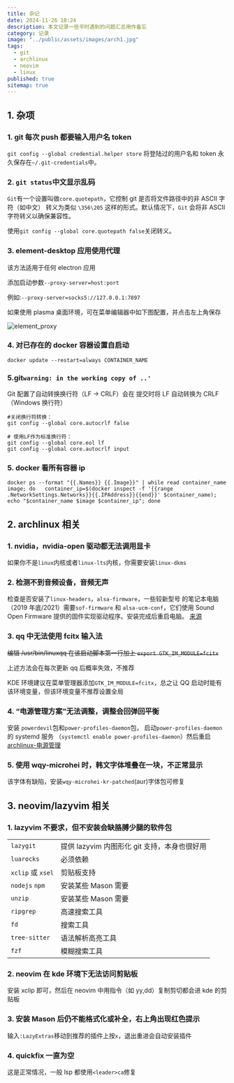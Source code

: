 ```yaml
---
title: 杂记
date: 2024-11-26 18:24
description: 本文记录一些平时遇到的问题汇总用作备忘
category: 记录
image: "../public/assets/images/arch1.jpg"
tags:
  - git
  - archlinux
  - neovim
  - linux
published: true
sitemap: true
---
```


## 1. 杂项

### 1. git 每次 push 都要输入用户名 token

`git config --global credential.helper store` 将登陆过的用户名和 token 永久保存在`~/.git-credentials`中。

### 2. `git status`中文显示乱码

`Git`有一个设置叫做`core.quotepath`，它控制 git 是否将文件路径中的非 ASCII 字符（如中文）
转义为类似 `\356\205` 这样的形式。默认情况下，`Git` 会将非 ASCII 字符转义以确保兼容性。

使用`git config --global core.quotepath false`关闭转义。

### 3. element-desktop 应用使用代理

该方法适用于任何 electron 应用

添加启动参数`--proxy-server=host:port`

例如:`--proxy-server=socks5://127.0.0.1:7897`

如果使用 plasma 桌面环境，可在菜单编辑器中如下图配置，并点击左上角保存

![element_proxy](../public/assets/images/element_proxy.png)

### 4. 对已存在的 docker 容器设置自启动

```shell
docker update --restart=always CONTAINER_NAME
```

### 5.git`warning: in the working copy of ..'`

Git 配置了自动转换换行符（LF -> CRLF）会在 提交时将 LF 自动转换为 CRLF（Windows 换行符）

```shell
#关闭换行符转换：
git config --global core.autocrlf false

# 使用LF作为标准换行符：
git config --global core.eol lf
git config --global core.autocrlf input
```

### 5. docker 看所有容器 ip

```shell
docker ps --format "{{.Names}} {{.Image}}" | while read container_name image; do   container_ip=$(docker inspect -f '{{range .NetworkSettings.Networks}}{{.IPAddress}}{{end}}' $container_name);   echo "$container_name $image $container_ip"; done
```

## 2. archlinux 相关

### 1. nvidia，nvidia-open 驱动都无法调用显卡

如果你不是`linux`内核或者`linux-lts`内核，你需要安装`linux-dkms`

### 2. 检测不到音频设备，音频无声

检查是否安装了`linux-headers`，`alsa-firmware`，一些较新型号
的笔记本电脑（2019 年底/2021）需要`sof-firmware` 和
`alsa-ucm-conf`，它们使用 Sound Open Firmware
提供的固件实现驱动程序。安装完成后重启电脑。
[来源](https://wiki.archlinuxcn.org/wiki/ALSA#%E6%8E%92%E9%99%A4ALSA%E6%95%85%E9%9A%9C)

### 3. qq 中无法使用 fcitx 输入法

~~编辑 /usr/bin/linuxqq 在该启动脚本第一行加上 `export GTK_IM_MODULE=fcitx`~~

上述方法会在每次更新 qq 后概率失效，不推荐

KDE 环境建议在菜单管理器添加`GTK_IM_MODULE=fcitx`，总之让 QQ 启动时能有该环境变量，但该环境变量不推荐设置全局

### 4. “电源管理方案”无法调整，调整会回弹回平衡

安装 `powerdevil`包和`power-profiles-daemon`包，
启动`power-profiles-daemon`的 systemd 服务
（`systemctl enable power-profiles-daemon`）然后重启  
[archlinux-电源管理](https://wiki.archlinuxcn.org/wiki/%E7%94%B5%E6%BA%90%E7%AE%A1%E7%90%86)

### 5. 使用 wqy-microhei 时，韩文字体堆叠在一块，不正常显示

该字体有缺陷，安装`wqy-microhei-kr-patched`(aur)字体包可修复

## 3. neovim/lazyvim 相关

### 1. lazyvim 不要求，但不安装会缺胳膊少腿的软件包

|                   |                                              |
| ----------------- | -------------------------------------------- |
| `lazygit`         | 提供 lazyvim 内图形化 git 支持，本身也很好用 |
| `luarocks`        | 必须依赖                                     |
| `xclip` 或 `xsel` | 剪贴板支持                                   |
| `nodejs` `npm`    | 安装某些 Mason 需要                          |
| `unzip`           | 安装某些 Mason 需要                          |
| `ripgrep`         | 高速搜索工具                                 |
| `fd`              | 搜索工具                                     |
| `tree-sitter`     | 语法解析高亮工具                             |
| `fzf`             | 模糊搜索工具                                 |

### 2. neovim 在 kde 环境下无法访问剪贴板

安装 xclip 即可，然后在 neovim 中用指令（如 yy,dd）复制剪切都会进 kde 的剪贴板

### 3. 安装 Mason 后仍不能格式化或补全，右上角出现红色提示

输入`:LazyExtras`移动到推荐的插件上按`x`，退出重进会自动安装插件

### 4. quickfix 一直为空

这是正常情况，一般 lsp 都使用`<leader>ca`修复
